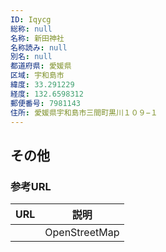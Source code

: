 ```yaml
---
ID: Iqycg
総称: null
名称: 新田神社
名称読み: null
別名: null
都道府県: 愛媛県
区域: 宇和島市
緯度: 33.291229
経度: 132.6598312
郵便番号: 7981143
住所: 愛媛県宇和島市三間町黒川１０９−１
---
```


## その他

### 参考URL

| URL | 説明          |
| --- | ------------- |
|     | OpenStreetMap |
